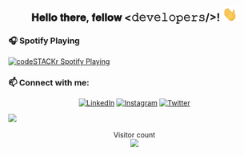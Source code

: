 <!--### Hi there 👋
-->
<!--
**sun-3/Sun-3** is a ✨ _special_ ✨ repository because its `README.md` (this file) appears on your GitHub profile.

Here are some ideas to get you started:

- 🔭 I’m currently working as a Software Developer
- 🌱 I’m currently learning ...
- 👯 I’m looking to collaborate on ...
- 🤔 I’m looking for help with ...
- 💬 Ask me about ...
- 📫 How to reach me: ...
- 😄 Pronouns: ...
- ⚡ Fun fact: ...
-->
<div align="center">
<h2> 𝐇𝐞𝐥𝐥𝐨 𝐭𝐡𝐞𝐫𝐞, 𝐟𝐞𝐥𝐥𝐨𝐰 <𝚍𝚎𝚟𝚎𝚕𝚘𝚙𝚎𝚛𝚜/>! <img src="https://github.com/ABSphreak/ABSphreak/blob/master/gifs/Hi.gif" width="30px"></h2>
</div>


### 🎧 Spotify Playing 
[<img src="https://now-playing-codestackr.vercel.app/api/spotify-playing" alt="codeSTACKr Spotify Playing" width="350" />](https://open.spotify.com/user/m2zw1izlrc4jprh52zmbmt90f)


### 📫 Connect with me:
<p align="center">
	<a href="https://www.linkedin.com/in/sunny-ansal-271251188/"><img src="https://img.icons8.com/bubbles/50/000000/linkedin.png" alt="LinkedIn"/></a>
	<a href="https://www.instagram.com/sunny_199_9"><img src="https://img.icons8.com/bubbles/50/000000/instagram.png" alt="Instagram"/></a>
	<a href="https://twitter.com/sunnyansal1"><img src="https://img.icons8.com/bubbles/50/000000/twitter.png" alt="Twitter"/></a>
</p>
<img src='https://github-readme-stats.vercel.app/api?username=j1t3sh&&show_icons=true&title_color=ffffff&icon_color=bb2acf&text_color=daf7dc&bg_color=151515'/>

<p align="center"> 
  Visitor count<br>
  <img src="https://profile-counter.glitch.me/sun-3/count.svg" />
</p>
